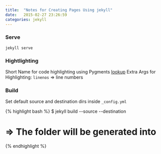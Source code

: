 ```yaml
---
title:  "Notes for Creating Pages Using jekyll"
date:   2015-02-27 23:26:59
categories: jekyll 
---
```

### Serve
`jekyll serve`

### Hightlighting
Short Name for code highlighting using Pygments [lookup][Pygments]
Extra Args for Highlighting: `linenos` => line numbers

### Build
Set default source and destination dirs inside `_config.yml`

{% highlight bash %}
$ jekyll build --source <source> --destination <destination>
# => The <source> folder will be generated into <destination>
{% endhighlight %}

[Pygments]:    http://pygments.org/docs/lexers/
